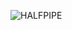 ![HALFPIPE](https://github.com/Halfpipe-SD/.github/assets/41455100/e001d7e0-5d74-4d31-a9ea-583cf630dfb8)
